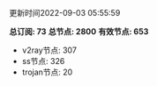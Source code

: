 更新时间2022-09-03 05:55:59

**总订阅: 73**
**总节点: 2800**
**有效节点: 653**
- v2ray节点: 307
- ss节点: 326
- trojan节点: 20
